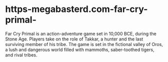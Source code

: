 # https-megabasterd.com-far-cry-primal-
Far Cry Primal is an action-adventure game set in 10,000 BCE, during the Stone Age. Players take on the role of Takkar, a hunter and the last surviving member of his tribe. The game is set in the fictional valley of Oros, a lush and dangerous world filled with mammoths, saber-toothed tigers, and rival tribes.
